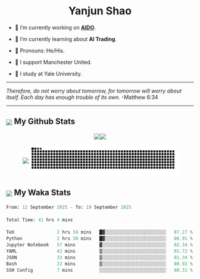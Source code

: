 

<h1 align="center">Yanjun Shao</h1>

- 🐒 I’m currently working on **[AIDO](https://github.com/genbio-ai/AIDO)**.

- 🦧 I’m currently learning about **AI Trading**.

- 🦍 Pronouns: He/His.

- 👹 I support Manchester United.

- 🐶 I study at Yale University.

---

<i> Therefore, do not worry about tomorrow, for tomorrow will worry about itself. Each day has enough trouble of its own. </i> -Matthew 6:34

---

<h2><img src="https://emojis.slackmojis.com/emojis/images/1579216111/7550/pikachu_wave.gif?1579216111" align="center" width="28" /> My Github Stats</h2>

<p align="center"><img align="center" src = "https://github-readme-stats.vercel.app/api?username=super-dainiu&show_icons=true&count_private=true&theme=tokyonight&hide=issues&line_height=30" width="400px"><img align="center" src = "https://github-readme-streak-stats.herokuapp.com/?user=super-dainiu&theme=tokyonight" width="400px"></p>

<p align="center"><img align="center" width="400px" src="https://github-readme-stats.vercel.app/api/top-langs/?username=super-dainiu&layout=compact&theme=tokyonight&hide=html,tex,jupyter%20notebook"><img align="center" width="400px" src="https://github.com/super-dainiu/super-dainiu/blob/output/github-contribution-grid-snake.svg"></p>

<h2><img src="https://emojis.slackmojis.com/emojis/images/1579216111/7550/pikachu_wave.gif?1579216111" align="center" width="28" /> My Waka Stats</h2>

<!--START_SECTION:waka-->

```python
From: 12 September 2025 - To: 19 September 2025

Total Time: 41 hrs 4 mins

TeX                2 hrs 59 mins   █▓░░░░░░░░░░░░░░░░░░░░░░░   07.27 %
Python             2 hrs 50 mins   █▓░░░░░░░░░░░░░░░░░░░░░░░   06.91 %
Jupyter Notebook   57 mins         ▓░░░░░░░░░░░░░░░░░░░░░░░░   02.34 %
YAML               42 mins         ▒░░░░░░░░░░░░░░░░░░░░░░░░   01.72 %
JSON               33 mins         ▒░░░░░░░░░░░░░░░░░░░░░░░░   01.34 %
Bash               22 mins         ▒░░░░░░░░░░░░░░░░░░░░░░░░   00.92 %
SSH Config         7 mins          ░░░░░░░░░░░░░░░░░░░░░░░░░   00.31 %
```

<!--END_SECTION:waka-->
